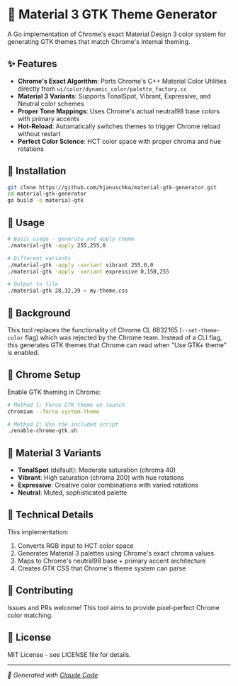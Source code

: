 # 🎨 Material 3 GTK Theme Generator

A Go implementation of Chrome's exact Material Design 3 color system for generating GTK themes that match Chrome's internal theming.

## ✨ Features

- **Chrome's Exact Algorithm**: Ports Chrome's C++ Material Color Utilities directly from `ui/color/dynamic_color/palette_factory.cc`
- **Material 3 Variants**: Supports TonalSpot, Vibrant, Expressive, and Neutral color schemes
- **Proper Tone Mappings**: Uses Chrome's actual neutral98 base colors with primary accents
- **Hot-Reload**: Automatically switches themes to trigger Chrome reload without restart
- **Perfect Color Science**: HCT color space with proper chroma and hue rotations

## 🚀 Installation

```bash
git clone https://github.com/hjanuschka/material-gtk-generator.git
cd material-gtk-generator
go build -o material-gtk
```

## 📖 Usage

```bash
# Basic usage - generate and apply theme
./material-gtk -apply 255,255,0

# Different variants
./material-gtk -apply -variant vibrant 255,0,0
./material-gtk -apply -variant expressive 0,150,255

# Output to file
./material-gtk 28,32,39 > my-theme.css
```

## 🎯 Background

This tool replaces the functionality of Chrome CL 6832165 (`--set-theme-color` flag) which was rejected by the Chrome team. Instead of a CLI flag, this generates GTK themes that Chrome can read when "Use GTK+ theme" is enabled.

## 🧪 Chrome Setup

Enable GTK theming in Chrome:

```bash
# Method 1: Force GTK theme on launch
chromium --force-system-theme

# Method 2: Use the included script
./enable-chrome-gtk.sh
```

## 🎨 Material 3 Variants

- **TonalSpot** (default): Moderate saturation (chroma 40)
- **Vibrant**: High saturation (chroma 200) with hue rotations
- **Expressive**: Creative color combinations with varied rotations
- **Neutral**: Muted, sophisticated palette

## 🔬 Technical Details

This implementation:
1. Converts RGB input to HCT color space
2. Generates Material 3 palettes using Chrome's exact chroma values
3. Maps to Chrome's neutral98 base + primary accent architecture
4. Creates GTK CSS that Chrome's theme system can parse

## 🤝 Contributing

Issues and PRs welcome! This tool aims to provide pixel-perfect Chrome color matching.

## 📄 License

MIT License - see LICENSE file for details.

---

*🤖 Generated with [Claude Code](https://claude.ai/code)*